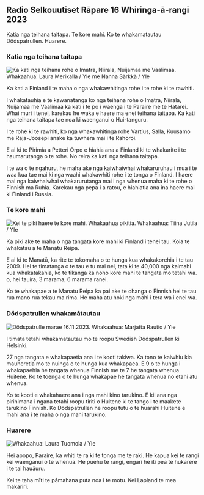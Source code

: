 ## Radio Selkouutiset Rāpare 16 Whiringa-ā-rangi 2023

Katia nga teihana taitapa. Te kore mahi. Ko te whakamatautau Dödspatrullen. Huarere.

### Katia nga teihana taitapa

![Ka kati nga teihana rohe o Imatra, Niirala, Nuijamaa me Vaalimaa. Whakaahua: Laura Merikalla / Yle me Nanna Särkkä / Yle](https://images.cdn.yle.fi/image/upload/c_crop,h_1215,w_2161,x_0,y_943/ar_1.77777777777777,c_fill,1205,w_faces,h_/dpr_1.0/q_auto:eco/f_auto/fl_lossy/v1700138081/39-1201615655605bd910f3)

Ka kati a Finland i te maha o nga whakawhitinga rohe i te rohe ki te rawhiti.

I whakatauhia e te kawanatanga ko nga teihana rohe o Imatra, Niirala, Nuijamaa me Vaalimaa ka kati i te po i waenga i te Paraire me te Hatarei. Whai muri i tenei, karekau he waka e haere ma enei teihana taitapa. Ka kati nga teihana taitapa tae noa ki waenganui o Hui-tanguru.

I te rohe ki te rawhiti, ko nga whakawhitinga rohe Vartius, Salla, Kuusamo me Raja-Joosepi anake ka tuwhera mai i te Rahoroi.

E ai ki te Pirimia a Petteri Orpo e hiahia ana a Finland ki te whakarite i te haumarutanga o te rohe. No reira ka kati nga teihana taitapa.

I te wa o te ngahuru, he maha ake nga kaiwhaiwhai whakaruruhau i mua i te waa kua tae mai ki nga waahi whakawhiti rohe i te tonga o Finland. I haere mai nga kaiwhaiwhai whakarurutanga mai i nga whenua maha ki te rohe o Finnish ma Ruhia. Karekau nga pepa i a ratou, e hiahiatia ana ina haere mai ki Finland i Russia.

### Te kore mahi

![Kei te piki haere te kore mahi. Whakaahua pikitia. Whakaahua: Tiina Jutila / Yle](https://images.cdn.yle.fi/image/upload/c_crop,h_3007,w_5346,x_0,y_409/ar_1.7777777777777777,c_fill,g_faces,h_670/w_pr_1210q_auto:eco/f_auto/fl_lossy/v1636455286/39-7675556012f34491801)

Ka piki ake te maha o nga tangata kore mahi ki Finland i tenei tau. Koia te whakatau a te Manatu Reipa.

E ai ki te Manatū, ka rite te tokomaha o te hunga kua whakakorehia i te tau 2009. Hei te timatanga o te tau e tu mai nei, tata ki te 40,000 nga kaimahi kua whakatakahia, ko te tikanga ka noho kore mahi te tangata mo tetahi wa. o, hei tauira, 3 marama, 6 marama ranei.

Ko te whakapae a te Manatu Reipa ka pai ake te ohanga o Finnish hei te tau rua mano rua tekau ma rima. He maha atu hoki nga mahi i tera wa i enei wa.

### Dödspatrullen whakamātautau

![Dödspatrulle marae 16.11.2023. Whakaahua: Marjatta Rautio / Yle](https://images.cdn.yle.fi/image/upload/c_crop,h_2295,w_4080,x_0,y_278/ar_1.7777777777777777,c_fill,g_faces,h_610/w_pr_205/w_pr_2.q_auto:eco/f_auto/fl_lossy/v1700137634/39-12015276555f550196e3)

I timata tetahi whakamatautau mo te roopu Swedish Dödspatrullen ki Helsinki.

27 nga tangata e whakapaetia ana i te kooti takiwa. Ka tono te kaiwhiu kia mauheretia mo te nuinga o te hunga kua whakapaea. E 9 o te hunga i whakapaehia he tangata whenua Finnish me te 7 he tangata whenua Huitene. Ko te toenga o te hunga whakapae he tangata whenua no etahi atu whenua.

Ko te kooti e whakahaere ana i nga mahi kino tarukino. E kii ana nga pirihimana i ngana tetahi roopu tiriti o Huitene ki te tango i te maakete tarukino Finnish. Ko Dödspatrullen he roopu tutu o te huarahi Huitene e mahi ana i te maha o nga mahi tarukino.

### Huarere

![ Whakaahua: Laura Tuomola / Yle](https://images.cdn.yle.fi/image/upload/c_crop,h_1080,w_1919,x_0,y_0/ar_1.7777777777777777,c_fill,g_faces,h_675/w_1200.0/q_auto:eco/f_auto/fl_lossy/v1700136474/39-1201617655606029adf4)

Hei apopo, Paraire, ka whiti te ra ki te tonga me te raki. He kapua kei te rangi kei waenganui o te whenua. He puehu te rangi, engari he iti pea te hukarere i te tai hauāuru.

Kei te taha mīti te pāmahana puta noa i te motu. Kei Lapland te mea makariri.